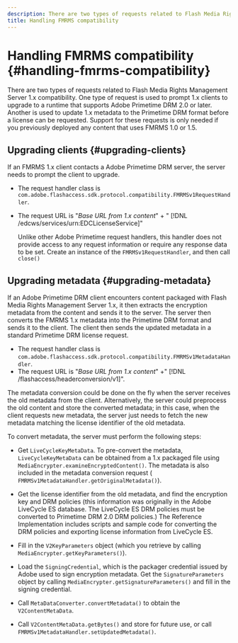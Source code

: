 ```yaml
---
description: There are two types of requests related to Flash Media Rights Management Server 1.x compatibility. One type of request is used to prompt 1.x clients to upgrade to a runtime that supports Adobe Primetime DRM 2.0 or later. Another is used to update 1.x metadata to the Primetime DRM format before a license can be requested. Support for these requests is only needed if you previously deployed any content that uses FMRMS 1.0 or 1.5.
title: Handling FMRMS compatibility
---
```


# Handling FMRMS compatibility {#handling-fmrms-compatibility}

There are two types of requests related to Flash Media Rights Management Server 1.x compatibility. One type of request is used to prompt 1.x clients to upgrade to a runtime that supports Adobe Primetime DRM 2.0 or later. Another is used to update 1.x metadata to the Primetime DRM format before a license can be requested. Support for these requests is only needed if you previously deployed any content that uses FMRMS 1.0 or 1.5.

## Upgrading clients {#upgrading-clients}

If an FMRMS 1.x client contacts a Adobe Primetime DRM server, the server needs to prompt the client to upgrade.

* The request handler class is `com.adobe.flashaccess.sdk.protocol.compatibility.FMRMSv1RequestHandler`. 
* The request URL is "*Base URL from 1.x content*" + " [!DNL /edcws/services/urn:EDCLicenseService]"

  Unlike other Adobe Primetime request handlers, this handler does not provide access to any request information or require any response data to be set. Create an instance of the `FMRMSv1RequestHandler`, and then call `close()`

## Upgrading metadata {#upgrading-metadata}

If an Adobe Primetime DRM client encounters content packaged with Flash Media Rights Management Server 1.x, it then extracts the encryption metadata from the content and sends it to the server. The server then converts the FMRMS 1.x metadata into the Primetime DRM format and sends it to the client. The client then sends the updated metadata in a standard Primetime DRM license request.

* The request handler class is `com.adobe.flashaccess.sdk.protocol.compatibility.FMRMSv1MetadataHandler`. 
* The request URL is "*Base URL from 1.x content*" +" [!DNL /flashaccess/headerconversion/v1]".

The metadata conversion could be done on the fly when the server receives the old metadata from the client. Alternatively, the server could preprocess the old content and store the converted metadata; in this case, when the client requests new metadata, the server just needs to fetch the new metadata matching the license identifier of the old metadata.

To convert metadata, the server must perform the following steps:

* Get `LiveCycleKeyMetaData`. To pre-convert the metadata, `LiveCycleKeyMetaData` can be obtained from a 1.x packaged file using `MediaEncrypter.examineEncryptedContent()`. The metadata is also included in the metadata conversion request ( `FMRMSv1MetadataHandler.getOriginalMetadata()`). 

* Get the license identifier from the old metadata, and find the encryption key and DRM policies (this information was originally in the Adobe LiveCycle ES database. The LiveCycle ES DRM policies must be converted to Primetime DRM 2.0 DRM policies.) The Reference Implementation includes scripts and sample code for converting the DRM policies and exporting license information from LiveCycle ES. 
* Fill in the `V2KeyParameters` object (which you retrieve by calling `MediaEncrypter.getKeyParameters()`). 

* Load the `SigningCredential`, which is the packager credential issued by Adobe used to sign encryption metadata. Get the `SignatureParameters` object by calling `MediaEncrypter.getSignatureParameters()` and fill in the signing credential. 

* Call `MetaDataConverter.convertMetadata()` to obtain the `V2ContentMetaData`. 

* Call `V2ContentMetaData.getBytes()` and store for future use, or call `FMRMSv1MetadataHandler.setUpdatedMetadata()`.
